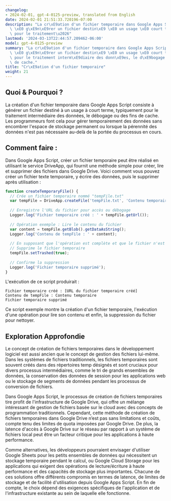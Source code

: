 ```yaml
---
changelog:
- 2024-02-01, gpt-4-0125-preview, translated from English
date: 2024-02-01 21:51:33.720196-07:00
description: "La cr\xE9ation d'un fichier temporaire dans Google Apps Script consiste\
  \ \xE0 g\xE9n\xE9rer un fichier destin\xE9 \xE0 un usage \xE0 court terme, typiquement\
  \ pour le traitement\u2026"
lastmod: '2024-03-13T22:44:57.209462-06:00'
model: gpt-4-0125-preview
summary: "La cr\xE9ation d'un fichier temporaire dans Google Apps Script consiste\
  \ \xE0 g\xE9n\xE9rer un fichier destin\xE9 \xE0 un usage \xE0 court terme, typiquement\
  \ pour le traitement interm\xE9diaire des donn\xE9es, le d\xE9bogage ou des fins\
  \ de cache."
title: "Cr\xE9ation d'un fichier temporaire"
weight: 21
---
```


## Quoi & Pourquoi ?

La création d'un fichier temporaire dans Google Apps Script consiste à générer un fichier destiné à un usage à court terme, typiquement pour le traitement intermédiaire des données, le débogage ou des fins de cache. Les programmeurs font cela pour gérer temporairement des données sans encombrer l'espace de stockage permanent ou lorsque la pérennité des données n'est pas nécessaire au-delà de la portée du processus en cours.

## Comment faire :

Dans Google Apps Script, créer un fichier temporaire peut être réalisé en utilisant le service DriveApp, qui fournit une méthode simple pour créer, lire et supprimer des fichiers dans Google Drive. Voici comment vous pouvez créer un fichier texte temporaire, y écrire des données, puis le supprimer après utilisation :

```javascript
function createTemporaryFile() {
  // Crée un fichier temporaire nommé "tempFile.txt"
  var tempFile = DriveApp.createFile('tempFile.txt', 'Contenu temporaire', MimeType.PLAIN_TEXT);
  
  // Enregistre l'URL du fichier pour accès ou débogage
  Logger.log('Fichier temporaire créé : ' + tempFile.getUrl());
  
  // Opération exemple : Lire le contenu du fichier
  var content = tempFile.getBlob().getDataAsString();
  Logger.log('Contenu de tempFile : ' + content);
  
  // En supposant que l'opération est complète et que le fichier n'est plus nécessaire
  // Supprime le fichier temporaire
  tempFile.setTrashed(true);
  
  // Confirme la suppression
  Logger.log('Fichier temporaire supprimé');
}
```

L'exécution de ce script produirait :

```
Fichier temporaire créé : [URL du fichier temporaire créé]
Contenu de tempFile : Contenu temporaire
Fichier temporaire supprimé
```

Ce script exemple montre la création d'un fichier temporaire, l'exécution d'une opération pour lire son contenu et enfin, la suppression du fichier pour nettoyer.

## Exploration Approfondie

Le concept de création de fichiers temporaires dans le développement logiciel est aussi ancien que le concept de gestion des fichiers lui-même. Dans les systèmes de fichiers traditionnels, les fichiers temporaires sont souvent créés dans des répertoires temp désignés et sont cruciaux pour divers processus intermédiaires, comme le tri de grands ensembles de données, la conservation des données de session pour les applications web ou le stockage de segments de données pendant les processus de conversion de fichiers.

Dans Google Apps Script, le processus de création de fichiers temporaires tire profit de l'infrastructure de Google Drive, qui offre un mélange intéressant de gestion de fichiers basée sur le cloud avec des concepts de programmation traditionnels. Cependant, cette méthode de création de fichiers temporaires dans Google Drive n’est pas sans limitations et coûts, compte tenu des limites de quota imposées par Google Drive. De plus, la latence d'accès à Google Drive sur le réseau par rapport à un système de fichiers local peut être un facteur critique pour les applications à haute performance.

Comme alternatives, les développeurs pourraient envisager d'utiliser Google Sheets pour les petits ensembles de données qui nécessitent un stockage temporaire pendant le calcul, ou Google Cloud Storage pour les applications qui exigent des opérations de lecture/écriture à haute performance et des capacités de stockage plus importantes. Chacune de ces solutions offre différents compromis en termes de latence, de limites de stockage et de facilité d'utilisation depuis Google Apps Script. En fin de compte, le choix dépend des exigences spécifiques de l'application et de l'infrastructure existante au sein de laquelle elle fonctionne.
